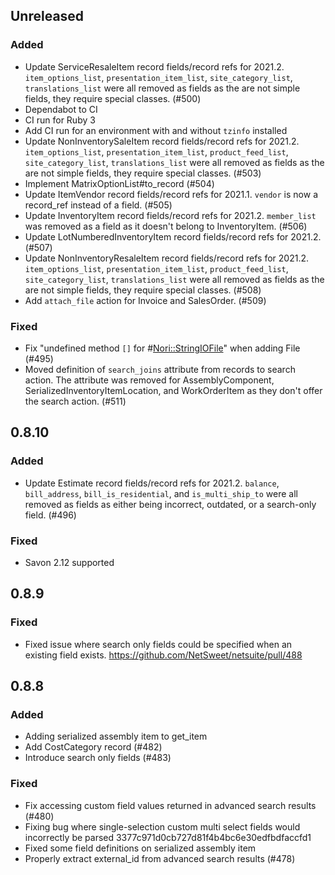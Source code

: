 ## Unreleased

### Added
* Update ServiceResaleItem record fields/record refs for 2021.2. `item_options_list`, `presentation_item_list`, `site_category_list`, `translations_list` were all removed as fields as the are not simple fields, they require special classes. (#500)
* Dependabot to CI
* CI run for Ruby 3
* Add CI run for an environment with and without `tzinfo` installed
* Update NonInventorySaleItem record fields/record refs for 2021.2. `item_options_list`, `presentation_item_list`, `product_feed_list`, `site_category_list`, `translations_list` were all removed as fields as the are not simple fields, they require special classes. (#503)
* Implement MatrixOptionList#to_record (#504)
* Update ItemVendor record fields/record refs for 2021.1. `vendor` is now a record_ref instead of a field. (#505)
* Update InventoryItem record fields/record refs for 2021.2. `member_list` was removed as a field as it doesn't belong to InventoryItem. (#506)
* Update LotNumberedInventoryItem record fields/record refs for 2021.2. (#507)
* Update NonInventoryResaleItem record fields/record refs for 2021.2. `item_options_list`, `presentation_item_list`, `product_feed_list`, `site_category_list`, `translations_list` were all removed as fields as the are not simple fields, they require special classes. (#508)
* Add `attach_file` action for Invoice and SalesOrder. (#509)

### Fixed
* Fix "undefined method `[]` for #<Nori::StringIOFile>" when adding File (#495)
* Moved definition of `search_joins` attribute from records to search action. The attribute was removed for AssemblyComponent, SerializedInventoryItemLocation, and WorkOrderItem as they don't offer the search action. (#511)

## 0.8.10

### Added

* Update Estimate record fields/record refs for 2021.2. `balance`, `bill_address`, `bill_is_residential`, and `is_multi_ship_to` were all removed as fields as either being incorrect, outdated, or a search-only field. (#496)

### Fixed

* Savon 2.12 supported

## 0.8.9

### Fixed

* Fixed issue where search only fields could be specified when an existing field exists. https://github.com/NetSweet/netsuite/pull/488

## 0.8.8

### Added

* Adding serialized assembly item to get_item
* Add CostCategory record (#482)
* Introduce search only fields (#483)

### Fixed

* Fix accessing custom field values returned in advanced search results (#480)
* Fixing bug where single-selection custom multi select fields would incorrectly be parsed 3377c971d0cb727d81f4b4bc6e30edfbdfaccfd1
* Fixed some field definitions on serialized assembly item
* Properly extract external_id from advanced search results (#478)
